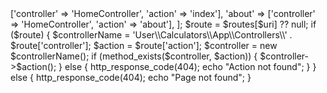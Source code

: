 <?php

require __DIR__ . '/vendor/autoload.php';

$uri = trim(parse_url($_SERVER['REQUEST_URI'], PHP_URL_PATH), '/');
$routes = [
    '' => ['controller' => 'HomeController', 'action' => 'index'],
    'about' => ['controller' => 'HomeController', 'action' => 'about'],
];

$route = $routes[$uri] ?? null;

if ($route) {
    $controllerName = 'User\\Calculators\\App\\Controllers\\' . $route['controller'];
    $action = $route['action'];

    $controller = new $controllerName();
    if (method_exists($controller, $action)) {
        $controller->$action();
    } else {
        http_response_code(404);
        echo "Action not found";
    }
} else {
    http_response_code(404);
    echo "Page not found";
}


<?php

namespace User\Calculators\App\Controllers;

class HomeController
{
    public function index()
    {
        echo "Главная страница";
    }

    public function about()
    {
        echo "О проекте";
    }
}

**Обновить контролоер**
composer dump-autoload